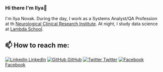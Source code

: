 
### Hi there I'm Ilya👋
I'm Ilya Novak. During the day, I work as a Systems Analyst/QA Profession at th [Neurological Clinical Research Institute](https://www.massgeneral.org/ncri). At night, I study data science at [Lambda School](https://lambdaschool.com/).<br>

## 📫 How to reach me: 
[![Linkedin](https://i.stack.imgur.com/gVE0j.png) LinkedIn](https://www.linkedin.com/in/ilyanovak/) [![GitHub](https://i.stack.imgur.com/tskMh.png) GitHub](https://github.com/ilyanovak) [![Twitter](http://i.imgur.com/wWzX9uB.png) Twitter](https://twitter.com/novakilya) [![Facebook](http://i.imgur.com/fep1WsG.png) Facebook](https://www.facebook.com/ilya.novak.73)
<!--
**ilyanovak/ilyanovak** is a ✨ _special_ ✨ repository because its `README.md` (this file) appears on your GitHub profile.

<!-- 
Here are some ideas to get you started:
- 🤔 I’m looking for help with ...
- 💬 Ask me about ...
- 📫 How to reach me: ...
- 😄 Pronouns: ...
- ⚡ Fun fact: ...
-->

<!--- 🔭 I’m currently working on [Facemask Detector](https://github.com/AkhilGKrishnan/Face-Mask-Detector)-->
<!---
- 🌱 I’m currently learning ReactJS
- 👯 I’m looking to collaborate on [CensorLabel](https://github.com/AkhilGKrishnan/CensorLabel)
- 😄 Pronouns: He/His/Him


<!---
![Akhil's github stats](https://github-readme-stats.vercel.app/api?username=AkhilGKrishnan&show_icons=true&theme=dark)
<!---
⭐️ From [AkhilGKrishnan](https://github.com/AkhilGKrishnan)

